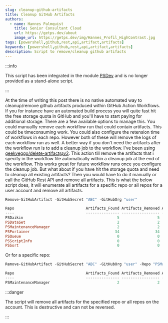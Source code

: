 ```yaml
---
slug: cleanup-github-artifacts
title: Cleanup GitHub Artifacts
authors:
  - name: Hannes Palmquist
    title: Senior Consultant Cloud
    url: https://getps.dev/about
    image_url: https://getps.dev/img/Hannes_Profil_HighContrast.jpg
tags: [powershell,github,rest,api,artifact,artifacts]
keywords: [powershell,github,rest,api,artifact,artifacts]
description: Script to remove/cleanup github artifacts
---
```


<div class="fb-share-button"
data-href="https://getps.dev/blog/cleanup-github-artifacts"
data-layout="button"
data-size="small">
</div>

:::info

This script has been integrated in the module [PSDev](https://getps.dev/modules/psdev/getstarted/) and is no longer provided as a stand-alone script.

:::

At the time of writing this post there is no native automated way to cleanup/remove github artifacts produced within GitHub Action Workflows. If you for instance have an automated build process you will quite fast hit the free storage quota in GitHub and you'll have to start paying for additional storage. There are a few available options to manage this. You could manuallly remove each workflow run that could contain artifacts. This could be timeconsuming work. You could also configure the retension time of workflows in each repo. However both of these will remove the logs of each workflow run as well. A better way if you don't need the artifacts after the workflow run is to add a cleanup job to the workflow. I've been using [geekyeggo/delete-artifact@v2](https://github.com/GeekyEggo/delete-artifact). This action till remove the artifacts that i specify in the workflow file automatically within a cleanup job at the end of the workflow. This works great for future workflow runs once you configure the cleanup job. But what about if you have hit the storage quota and need to cleanup all existing artifacts? Then you would have to do it manually or call the GitHub Rest API and remove all artifacts. This is what the below script does, it will enumerate all artifacts for a specific repo or all repos for a user account and remove all artifacts.

```powershell
Remove-GitHubArtifact -GitHubSecret "ABC" -GitHubOrg "user"

Repo                                Artifacts_Found Artifacts_Removed Artifacts_SizeMB
----                                --------------- ----------------- ----------------
PSDaikin                                          5                 5               43
PSDataSet                                         2                 2                2
PSMaintenanceManager                              2                 2               21
PSPortainer                                      34                34              321
PSQueue                                           0                 0                0
PSScriptInfo                                      0                 0                0
PSSort                                            0                 0                0
```

Or for a specific repo:
```powershell
Remove-GitHubArtifact -GitHubSecret "ABC" -GitHubOrg "user" -Repo "PSMaintenanceManager"

Repo                                Artifacts_Found Artifacts_Removed Artifacts_SizeMB
----                                --------------- ----------------- ----------------
PSMaintenanceManager                              2                 2               21
```

:::danger

The script will remove all artifacts for the specified repo or all repos on the account. This is destructive and can not be reversed.

:::

<Comments />
